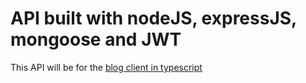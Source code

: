 API built with nodeJS, expressJS, mongoose and JWT
==================================================

This API will be for the [blog client in typescript](https://github.com/JohnProg/TypeScript_AngularJS_Blog)